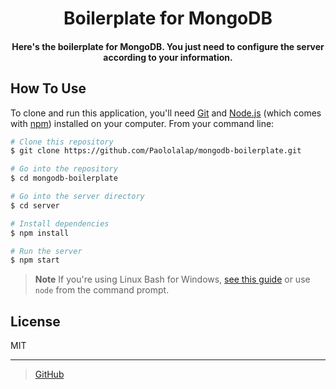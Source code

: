 
<h1 align="center">
  Boilerplate for MongoDB
</h1>

<h4 align="center">Here's the boilerplate for MongoDB. You just need to configure the server according to your information.</h4>

## How To Use

To clone and run this application, you'll need [Git](https://git-scm.com) and [Node.js](https://nodejs.org/en/download/) (which comes with [npm](http://npmjs.com)) installed on your computer. From your command line:

```bash
# Clone this repository
$ git clone https://github.com/Paololalap/mongodb-boilerplate.git

# Go into the repository
$ cd mongodb-boilerplate

# Go into the server directory
$ cd server

# Install dependencies
$ npm install

# Run the server
$ npm start
```

> **Note**
> If you're using Linux Bash for Windows, [see this guide](https://www.howtogeek.com/261575/how-to-run-graphical-linux-desktop-applications-from-windows-10s-bash-shell/) or use `node` from the command prompt.

## License

MIT

---

> [GitHub](https://github.com/Paololalap)
